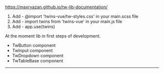 https://maxryazan.github.io/tw-lib-documentation/

1. Add - @import 'twins-vue/tw-styles.css' in your main.scss file
2. Add - import twins from 'twins-vue' in your main.js file
3. Add - app.use(twins)

At the moment lib in first steps of development.

- TwButton component
- TwInput component
- TwDropdown component
- TwTableBase component


******************************************************************************************************************************************************************************

